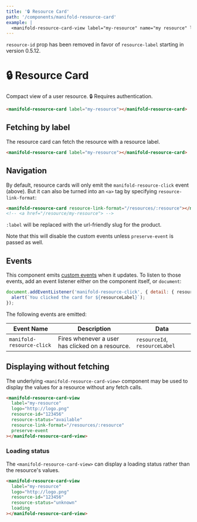 ```yaml
---
title: '🔒 Resource Card'
path: '/components/manifold-resource-card'
example: |
  <manifold-resource-card-view label="my-resource" name="my resource" logo="https://cdn.manifold.co/providers/logdna/logos/ftzzxwdr0c8wx6gh0ntf83fq4w.png" resource-id="1234" resource-status="available"></manifold-resource-card-view>
---
```


<manifold-toast alert-type="warning">
  <div><code>resource-id</code> prop has been removed in favor of <code>resource-label</code> starting in version 0.5.12.</div>
</manifold-toast>

# 🔒 Resource Card

Compact view of a user resource. 🔒 Requires authentication.

```html
<manifold-resource-card label="my-resource"></manifold-resource-card>
```

## Fetching by label

The resource card can fetch the resource with a resource label.

```html
<manifold-resource-card label="my-resource"></manifold-resource-card>
```

## Navigation

By default, resource cards will only emit the `manifold-resource-click` event (above). But it can
also be turned into an `<a>` tag by specifying `resource-link-format`:

```html
<manifold-resource-card resource-link-format="/resources/:resource"></manifold-resource-card>
<!-- <a href="/resource/my-resource"> -->
```

`:label` will be replaced with the url-friendly slug for the product.

Note that this will disable the custom events unless `preserve-event` is passed as well.

## Events

This component emits [custom events][custom-events] when it updates. To listen to those events, add
an event listener either on the component itself, or `document`:

```js
document.addEventListener('manifold-resource-click', { detail: { resourceLabel } } => {
  alert(`You clicked the card for ${resourceLabel}`);
});
```

The following events are emitted:

| Event Name                | Description                                      | Data                          |
| ------------------------- | ------------------------------------------------ | ----------------------------- |
| `manifold-resource-click` | Fires whenever a user has clicked on a resource. | `resourceId`, `resourceLabel` |

## Displaying without fetching

The underlying `<manifold-resource-card-view>` component may be used to display the values for a
resource without any fetch calls.

```html
<manifold-resource-card-view
  label="my-resource"
  logo="http://logo.png"
  resource-id="123456"
  resource-status="available"
  resource-link-format="/resources/:resource"
  preserve-event
></manifold-resource-card-view>
```

### Loading status

The `<manifold-resource-card-view>` can display a loading status rather than the resource's values.

```html
<manifold-resource-card-view
  label="my-resource"
  logo="http://logo.png"
  resource-id="123456"
  resource-status="unknown"
  loading
></manifold-resource-card-view>
```

[custom-events]: https://developer.mozilla.org/en-US/docs/Web/API/CustomEvent/CustomEvent
